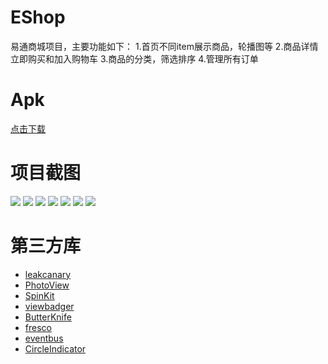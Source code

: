 # EShop
易通商城项目，主要功能如下：
1.首页不同item展示商品，轮播图等
2.商品详情立即购买和加入购物车
3.商品的分类，筛选排序
4.管理所有订单

# Apk
[点击下载](/screenshot/EShop.apk)

# 项目截图

![](/screenshot/01.jpeg) ![](/screenshot/02.jpeg)
![](/screenshot/03.jpeg) ![](/screenshot/04.jpeg)
![](/screenshot/05.jpeg) ![](/screenshot/06.jpeg)
![](/screenshot/07.jpeg)

# 第三方库
* [leakcanary](https://github.com/square/leakcanary)
* [PhotoView](https://github.com/chrisbanes/PhotoView)
* [SpinKit](https://github.com/ybq/Android-SpinKit)
* [viewbadger](https://github.com/jgilfelt/android-viewbadger)
* [ButterKnife](https://github.com/JakeWharton/butterknife)
* [fresco](https://github.com/facebook/fresco)
* [eventbus](https://github.com/greenrobot/EventBus)
* [CircleIndicator](https://github.com/ongakuer/CircleIndicator)
